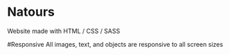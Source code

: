 # Natours
Website made with HTML / CSS / SASS


#Responsive
All images, text, and objects are responsive to all screen sizes
